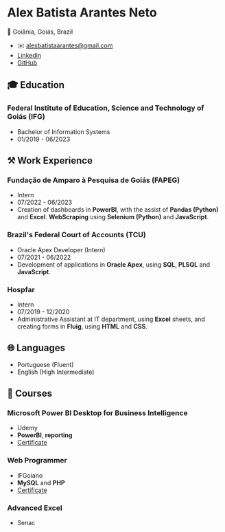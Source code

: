 # Alex Batista Arantes Neto

📍 Goiânia, Goiás, Brazil

- ✉️ alexbatistaarantes@gmail.com
- [Linkedin](linkedin.com/in/alexbatistaarantes/)
- [GitHub](https://github.com/alexbatistaarantes)

## 🎓 Education

### Federal Institute of Education, Science and Technology of Goiás (IFG)
- Bachelor of Information Systems
- 01/2019 - 06/2023

## ⚒️ Work Experience

### Fundação de Amparo à Pesquisa de Goiás (FAPEG)
- Intern
- 07/2022 - 06/2023
- Creation of dashboards in **PowerBI**, with the assist of **Pandas (Python)** and **Excel**. **WebScraping** using **Selenium (Python)** and **JavaScript**.

### Brazil's Federal Court of Accounts (TCU)
- Oracle Apex Developer (Intern)
- 07/2021 - 06/2022
- Development of applications in **Oracle Apex**, using **SQL**, **PLSQL** and **JavaScript**.

### Hospfar
- Intern
- 07/2019 - 12/2020
- Administrative Assistant at IT department, using **Excel** sheets, and creating forms in **Fluig**, using **HTML** and **CSS**.

## 🌐 Languages
- Portuguese (Fluent)
- English (High Intermediate)

## 📝 Courses

### Microsoft Power BI Desktop for Business Intelligence
- Udemy
- **PowerBI**, **reporting**
- [Certificate](https://www.udemy.com/certificate/UC-3be4941d-83ba-4bab-8418-a1d4141e713a/)

### Web Programmer
- IFGoiano
- **MySQL** and **PHP**
- [Certificate](https://eadmoodle.ifgoiano.edu.br/mod/simplecertificate/verify.php?code=51443570-34b0-11eb-ae60-bb5d21c3f95c)

### Advanced Excel
- Senac
